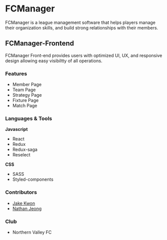 # FCManager
FCManager is a league management software that helps players manage their organization skills, and build strong relationships with their members.

## FCManager-Frontend
FCManager Front-end provides users with optimized UI, UX, and responsive design allowing easy visibiltty of all operations.

### Features
* Member Page
* Team Page
* Strategy Page
* Fixture Page
* Match Page

### Languages & Tools

**Javascript**
* React
* Redux
* Redux-saga
* Reselect

**CSS**
* SASS
* Styled-components

### Contributors
* [Jake Kwon](https://github.com/FoxeyesJK)
* [Nathan Jeong](https://github.com/HolydayJeong)

### Club
* Northern Valley FC

